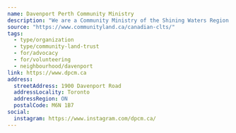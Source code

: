 ```yaml
---
name: Davenport Perth Community Ministry
description: "We are a Community Ministry of the Shining Waters Region of the United Church of Canada. We are a ministry of presence, walking in solidarity with the culturally diverse, low income community of Davenport Perth. We cover the neighbourhoods of Weston-Pelham Park, Corso Italia-Davenport, and Dovercourt-Wallace Emerson-Junction. Our role is to provide support for community development and organizing, offer pastoral care, and be engaged in advocacy."
source: "https://www.communityland.ca/canadian-clts/"
tags:
  - type/organization
  - type/community-land-trust
  - for/advocacy
  - for/volunteering
  - neighbourhood/davenport
link: https://www.dpcm.ca
address:
  streetAddress: 1900 Davenport Road
  addressLocality: Toronto
  addressRegion: ON
  postalCode: M6N 1B7
social:
  instagram: https://www.instagram.com/dpcm.ca/
---
```

